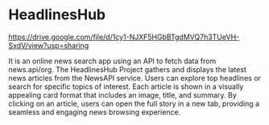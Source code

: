 # HeadlinesHub
https://drive.google.com/file/d/1cy1-NJXF5HGbBTgdMVQ7h3TUeVH-SxdV/view?usp=sharing

It is an online news search app using an API to fetch data from news.api/org.
The HeadlinesHub Project gathers and displays the latest news articles from the NewsAPI service. Users can explore top headlines or search for specific topics of interest. Each article is shown in a visually appealing card format that includes an image, title, and summary. By clicking on an article, users can open the full story in a new tab, providing a seamless and engaging news browsing experience.
